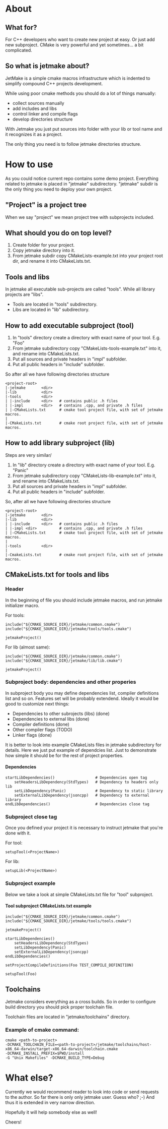 # About
## What for?
For C++ developers who want to create new project at easy. Or just add new subproject.
CMake is very powerful and yet sometimes... a bit complicated.

## So what is jetmake about?
JetMake is a simple cmake macros infrastructure which is
indented to simplify compound C++ projects development.

While using poor cmake methods you should do a lot of things manually:
* collect sources manually
* add includes and libs
* control linker and compile flags
* develop directories structure

With Jetmake you just put sources into folder with your lib or tool name and it
recognizes it as a project.

The only thing you need is to follow jetmake directories structure.

# How to use
As you could notice current repo contains some demo project. Everything related to
jetmake is placed in "jetmake" subdirectory. "jetmake" subdir is the only thing you need to
deploy your own project.

## "Project" is a project tree
When we say "project" we mean project tree with subprojects included.
 
## What should you do on top level?
1. Create folder for your project.
2. Copy jetmake directory into it.
3. From jetmake subdir copy CMakeLists-example.txt into your project root dir, and
   rename it into CMakeLists.txt.
   
## Tools and libs
In jetmake all executable sub-projects are called "tools".
While all library projects
are "libs".
* Tools are located in "tools" subdirectory.
* Libs are located in "lib" subdirectory.
   
## How to add executable subproject (tool)

1. In "tools" directory create a directory with exact name of your tool. E.g. "Foo"
2. From jetmake subdirectory copy "CMakeLists-tools-example.txt" into it,
   and rename into CMakeLists.txt.
3. Put all sources and private headers in "impl" subfolder.
4. Put all public headers in "include" subfolder.

So after all we have following directories structure

    <project-root>
    |-jetmake       <dir>
    |-lib           <dir>
    |-tools         <dir>
    | |-include     <dir>   # contains public .h files
    | |-impl        <dir>   # contains .cpp, and private .h files
    | |-CMakeLists.txt      # cmake tool project file, with set of jetmake macros.
    |
    |-CMakeLists.txt        # cmake root project file, with set of jetmake macros.
    
## How to add library subproject (lib)

Steps are very similar/

1. In "lib" directory create a directory with exact name of your tool. E.g. "Panic"
2. From jetmake subdirectory copy "CMakeLists-lib-example.txt" into it,
   and rename into CMakeLists.txt.
3. Put all sources and private headers in "impl" subfolder.
4. Put all public headers in "include" subfolder.

So, after all we have following directories structure

    <project-root>
    |-jetmake       <dir>
    |-lib           <dir>
    | |-include     <dir>   # contains public .h files
    | |-impl <dir>          # contains .cpp, and private .h files
    | |-CMakeLists.txt      # cmake tool project file, with set of jetmake macros.
    |
    |-tools         <dir>
    |
    |-CmakeLists.txt        # cmake root project file, with set of jetmake macros.

## CMakeLists.txt for tools and libs

### Header

In the beginning of file you should include jetmake macros, and run jetmake initializer macro.

For tools:

    include("${CMAKE_SOURCE_DIR}/jetmake/common.cmake")
    include("${CMAKE_SOURCE_DIR}/jetmake/tools/tools.cmake")

    jetmakeProject()

For lib (almost same):

    include("${CMAKE_SOURCE_DIR}/jetmake/common.cmake")
    include("${CMAKE_SOURCE_DIR}/jetmake/lib/lib.cmake")

    jetmakeProject()

### Subproject body: dependencies and other properies

In subproject body you may define dependencies list, compiler definitions list and so on.
Features set will be probably extendend. Ideally it would be good to customize next things:

* Dependencies to other subrojects (libs) (done)
* Dependencies to external libs (done)
* Compiler definitions (done)
* Other compiler flags (TODO)
* Linker flags (done)

It is better to look into example CMakeLists files in jetmake subdirectory for details.
Here we just put example of dependcies list. Just to demonstrate how simple it should
be for the rest of project properties.

#### Dependencies

    startLibDependencies()                  # Dependencies open tag
        setHeadersLibDependency(StdTypes)   # Dependency to headers only lib
        setLibDependency(Panic)             # Dependency to static library
        setExternalLibDependency(jsoncpp)   # Dependency to external library
    endLibDependencies()                    # Dependencies close tag

### Subproject close tag

Once you defined your project it is necessary to instruct jetmake that you're done with it.

For tool:

    setupTool(<ProjectName>)


For lib:

    setupLib(<ProjectName>)

### Subproject example

Below we take a look at simple CMakeLists.txt file for "tool" subproject.

#### Tool subproject CMakeLists.txt example

    include("${CMAKE_SOURCE_DIR}/jetmake/common.cmake")
    include("${CMAKE_SOURCE_DIR}/jetmake/tools/tools.cmake")

    jetmakeProject()

    startLibDependencies()
        setHeadersLibDependency(StdTypes)
        setLibDependency(Panic)
        setExternalLibDependency(jsoncpp)
    endLibDependencies()

    setProjectCompileDefinitions(Foo TEST_COMPILE_DEFINITION)

    setupTool(Foo)

## Toolchains
Jetmake considers everything as a cross builds. So in order to configure build directory
you should pick proper toolchain file.

Toolchain files are located in "jetmake/toolchains" directory.

### Example of cmake command:

    cmake <path-to-project>
    -DCMAKE_TOOLCHAIN_FILE=<path-to-project>/jetmake/toolchains/host-x86_64-darwin/target-x86_64-darwin/toolchain.cmake
    -DCMAKE_INSTALL_PREFIX=$PWD/install
    -G "Unix Makefiles" -DCMAKE_BUILD_TYPE=Debug

# What else?

Currently we would recommend reader to look into code or send requests to the author.
So far there is only only jetmake user. Guess who? ;-) And thus it is extended in
very narrow direction.

Hopefully it will help somebody else as well!

Cheers!
